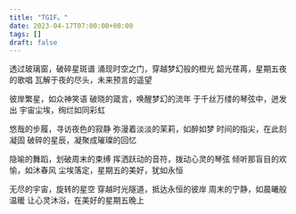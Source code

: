 ```yaml
---
title: "TGIF。"
date: 2023-04-17T07:00:00+08:00
tags: []
draft: false
---
```


透过玻璃窗，破碎星斑谱
涌现时空之门，穿越梦幻般的橙光
韶光荏苒，星期五夜的歌唱
瓦解于夜的尽头，未来预言的遥望

彼岸繁星，如众神笑语
破晓的箴言，唤醒梦幻的流年
于千丝万缕的琴弦中，迸发出
宇宙尘埃，绚烂如同彩虹

悠哉的步履，寻访夜色的寂静
弥漫着淡淡的茉莉，如醉如梦
时间的指尖，在此刻凝固
破碎的星辰，凝聚成璀璨的回忆

隐喻的舞蹈，划破周末的束缚
挥洒跃动的音符，拨动心灵的琴弦
倾听那盲目的欢愉，如沐春风
尘埃落定，星期五的美好，犹如永恒

无尽的宇宙，旋转的星空
穿越时光隧道，抵达永恒的彼岸
周末的宁静，如晨曦般温暖
让心灵沐浴，在美好的星期五晚上